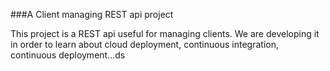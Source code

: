 ###A Client managing REST api project

This project is a REST api useful for managing clients. We are developing it in order to learn about cloud deployment, continuous integration, continuous deployment...ds
